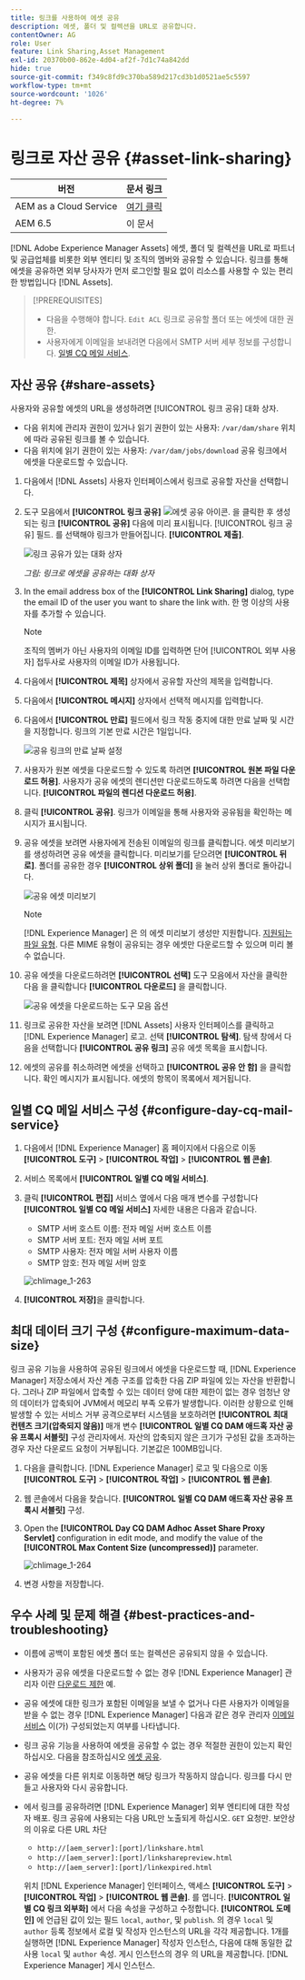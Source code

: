 ```yaml
---
title: 링크를 사용하여 에셋 공유
description: 에셋, 폴더 및 컬렉션을 URL로 공유합니다.
contentOwner: AG
role: User
feature: Link Sharing,Asset Management
exl-id: 20370b00-862e-4d04-af2f-7d1c74a842dd
hide: true
source-git-commit: f349c8fd9c370ba589d217cd3b1d0521ae5c5597
workflow-type: tm+mt
source-wordcount: '1026'
ht-degree: 7%

---
```


# 링크로 자산 공유 {#asset-link-sharing}

| 버전 | 문서 링크 |
| -------- | ---------------------------- |
| AEM as a Cloud Service | [여기 클릭](https://experienceleague.adobe.com/docs/experience-manager-cloud-service/content/assets/manage/share-assets.html?lang=en) |
| AEM 6.5 | 이 문서 |

[!DNL Adobe Experience Manager Assets] 에셋, 폴더 및 컬렉션을 URL로 파트너 및 공급업체를 비롯한 외부 엔티티 및 조직의 멤버와 공유할 수 있습니다. 링크를 통해 에셋을 공유하면 외부 당사자가 먼저 로그인할 필요 없이 리소스를 사용할 수 있는 편리한 방법입니다 [!DNL Assets].

>[!PREREQUISITES]
>
>* 다음을 수행해야 합니다. `Edit ACL` 링크로 공유할 폴더 또는 에셋에 대한 권한.
>* 사용자에게 이메일을 보내려면 다음에서 SMTP 서버 세부 정보를 구성합니다. [일별 CQ 메일 서비스](#configmailservice).

## 자산 공유 {#share-assets}

사용자와 공유할 에셋의 URL을 생성하려면 [!UICONTROL 링크 공유] 대화 상자.

* 다음 위치에 관리자 권한이 있거나 읽기 권한이 있는 사용자: `/var/dam/share` 위치에 따라 공유된 링크를 볼 수 있습니다.
* 다음 위치에 읽기 권한이 있는 사용자: `/var/dam/jobs/download` 공유 링크에서 에셋을 다운로드할 수 있습니다.

1. 다음에서 [!DNL Assets] 사용자 인터페이스에서 링크로 공유할 자산을 선택합니다.

1. 도구 모음에서 **[!UICONTROL 링크 공유]** ![에셋 공유 아이콘](assets/do-not-localize/assets_share.png). 을 클릭한 후 생성되는 링크 **[!UICONTROL 공유]** 다음에 미리 표시됩니다. [!UICONTROL 링크 공유] 필드. 를 선택해야 링크가 만들어집니다. **[!UICONTROL 제출]**.

   ![링크 공유가 있는 대화 상자](assets/share-assets-as-link.png)

   *그림: 링크로 에셋을 공유하는 대화 상자*

1. In the email address box of the **[!UICONTROL Link Sharing]** dialog, type the email ID of the user you want to share the link with. 한 명 이상의 사용자를 추가할 수 있습니다.

   >[!NOTE]
   >
   >조직의 멤버가 아닌 사용자의 이메일 ID를 입력하면 단어 [!UICONTROL 외부 사용자] 접두사로 사용자의 이메일 ID가 사용됩니다.

1. 다음에서 **[!UICONTROL 제목]** 상자에서 공유할 자산의 제목을 입력합니다.

1. 다음에서 **[!UICONTROL 메시지]** 상자에서 선택적 메시지를 입력합니다.

1. 다음에서 **[!UICONTROL 만료]** 필드에서 링크 작동 중지에 대한 만료 날짜 및 시간을 지정합니다. 링크의 기본 만료 시간은 1일입니다.

   ![공유 링크의 만료 날짜 설정](assets/Set-shared-link-expiration.png)

1. 사용자가 원본 에셋을 다운로드할 수 있도록 하려면 **[!UICONTROL 원본 파일 다운로드 허용]**. 사용자가 공유 에셋의 렌디션만 다운로드하도록 하려면 다음을 선택합니다. **[!UICONTROL 파일의 렌디션 다운로드 허용]**.

1. 클릭 **[!UICONTROL 공유]**. 링크가 이메일을 통해 사용자와 공유됨을 확인하는 메시지가 표시됩니다.

1. 공유 에셋을 보려면 사용자에게 전송된 이메일의 링크를 클릭합니다. 에셋 미리보기를 생성하려면 공유 에셋을 클릭합니다. 미리보기를 닫으려면 **[!UICONTROL 뒤로]**. 폴더를 공유한 경우 **[!UICONTROL 상위 폴더]** 을 눌러 상위 폴더로 돌아갑니다.

   ![공유 에셋 미리보기](assets/chlimage_1-546.png)

   >[!NOTE]
   >
   >[!DNL Experience Manager] 은 의 에셋 미리보기 생성만 지원합니다. [지원되는 파일 유형](/help/assets/assets-formats.md). 다른 MIME 유형이 공유되는 경우 에셋만 다운로드할 수 있으며 미리 볼 수 없습니다.

1. 공유 에셋을 다운로드하려면 **[!UICONTROL 선택]** 도구 모음에서 자산을 클릭한 다음 을 클릭합니다 **[!UICONTROL 다운로드]** 을 클릭합니다.

   ![공유 에셋을 다운로드하는 도구 모음 옵션](assets/chlimage_1-547.png)

1. 링크로 공유한 자산을 보려면 [!DNL Assets] 사용자 인터페이스를 클릭하고 [!DNL Experience Manager] 로고. 선택 **[!UICONTROL 탐색]**. 탐색 창에서 다음을 선택합니다 **[!UICONTROL 공유 링크]** 공유 에셋 목록을 표시합니다.

1. 에셋의 공유를 취소하려면 에셋을 선택하고 **[!UICONTROL 공유 안 함]** 을 클릭합니다. 확인 메시지가 표시됩니다. 에셋의 항목이 목록에서 제거됩니다.

## 일별 CQ 메일 서비스 구성 {#configure-day-cq-mail-service}

1. 다음에서 [!DNL Experience Manager] 홈 페이지에서 다음으로 이동 **[!UICONTROL 도구]** > **[!UICONTROL 작업]** > **[!UICONTROL 웹 콘솔]**.
1. 서비스 목록에서 **[!UICONTROL 일별 CQ 메일 서비스]**.
1. 클릭 **[!UICONTROL 편집]** 서비스 옆에서 다음 매개 변수를 구성합니다 **[!UICONTROL 일별 CQ 메일 서비스]** 자세한 내용은 다음과 같습니다.

   * SMTP 서버 호스트 이름: 전자 메일 서버 호스트 이름
   * SMTP 서버 포트: 전자 메일 서버 포트
   * SMTP 사용자: 전자 메일 서버 사용자 이름
   * SMTP 암호: 전자 메일 서버 암호

   ![chlimage_1-263](assets/chlimage_1-548.png)

1. **[!UICONTROL 저장]**&#x200B;을 클릭합니다.

## 최대 데이터 크기 구성 {#configure-maximum-data-size}

링크 공유 기능을 사용하여 공유된 링크에서 에셋을 다운로드할 때, [!DNL Experience Manager] 저장소에서 자산 계층 구조를 압축한 다음 ZIP 파일에 있는 자산을 반환합니다. 그러나 ZIP 파일에서 압축할 수 있는 데이터 양에 대한 제한이 없는 경우 엄청난 양의 데이터가 압축되어 JVM에서 메모리 부족 오류가 발생합니다. 이러한 상황으로 인해 발생할 수 있는 서비스 거부 공격으로부터 시스템을 보호하려면 **[!UICONTROL 최대 컨텐츠 크기(압축되지 않음)]** 매개 변수 **[!UICONTROL 일별 CQ DAM 애드혹 자산 공유 프록시 서블릿]** 구성 관리자에서. 자산의 압축되지 않은 크기가 구성된 값을 초과하는 경우 자산 다운로드 요청이 거부됩니다. 기본값은 100MB입니다.

1. 다음을 클릭합니다. [!DNL Experience Manager] 로고 및 다음으로 이동 **[!UICONTROL 도구]** > **[!UICONTROL 작업]** > **[!UICONTROL 웹 콘솔]**.
1. 웹 콘솔에서 다음을 찾습니다. **[!UICONTROL 일별 CQ DAM 애드혹 자산 공유 프록시 서블릿]** 구성.
1. Open the **[!UICONTROL Day CQ DAM Adhoc Asset Share Proxy Servlet]** configuration in edit mode, and modify the value of the **[!UICONTROL Max Content Size (uncompressed)]** parameter.

   ![chlimage_1-264](assets/chlimage_1-549.png)

1. 변경 사항을 저장합니다.

## 우수 사례 및 문제 해결 {#best-practices-and-troubleshooting}

* 이름에 공백이 포함된 에셋 폴더 또는 컬렉션은 공유되지 않을 수 있습니다.
* 사용자가 공유 에셋을 다운로드할 수 없는 경우 [!DNL Experience Manager] 관리자 이란 [다운로드 제한](#configure-maximum-data-size) 예.
* 공유 에셋에 대한 링크가 포함된 이메일을 보낼 수 없거나 다른 사용자가 이메일을 받을 수 없는 경우 [!DNL Experience Manager] 다음과 같은 경우 관리자 [이메일 서비스](#configure-day-cq-mail-service) 이(가) 구성되었는지 여부를 나타냅니다.
* 링크 공유 기능을 사용하여 에셋을 공유할 수 없는 경우 적절한 권한이 있는지 확인하십시오. 다음을 참조하십시오 [에셋 공유](#share-assets).
* 공유 에셋을 다른 위치로 이동하면 해당 링크가 작동하지 않습니다. 링크를 다시 만들고 사용자와 다시 공유합니다.

* 에서 링크를 공유하려면 [!DNL Experience Manager] 외부 엔티티에 대한 작성자 배포. 링크 공유에 사용되는 다음 URL만 노출되게 하십시오. `GET` 요청만. 보안상의 이유로 다른 URL 차단

   * `http://[aem_server]:[port]/linkshare.html`
   * `http://[aem_server]:[port]/linksharepreview.html`
   * `http://[aem_server]:[port]/linkexpired.html`

  위치 [!DNL Experience Manager] 인터페이스, 액세스 **[!UICONTROL 도구]** > **[!UICONTROL 작업]** > **[!UICONTROL 웹 콘솔]**. 를 엽니다. **[!UICONTROL 일별 CQ 링크 외부화]** 에서 다음 속성을 구성하고 수정합니다. **[!UICONTROL 도메인]** 에 언급된 값이 있는 필드 `local`, `author`, 및 `publish`. 의 경우 `local` 및 `author` 등록 정보에서 로컬 및 작성자 인스턴스의 URL을 각각 제공합니다. 1개를 실행하면 [!DNL Experience Manager] 작성자 인스턴스, 다음에 대해 동일한 값 사용 `local` 및 `author` 속성. 게시 인스턴스의 경우 의 URL을 제공합니다. [!DNL Experience Manager] 게시 인스턴스.
